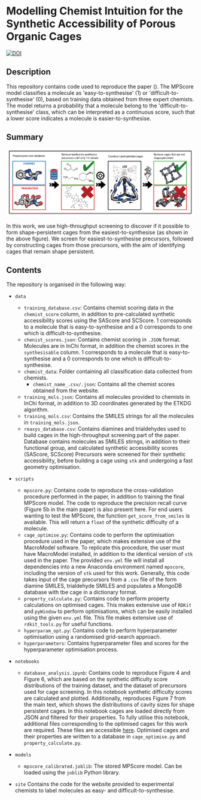 Modelling Chemist Intuition for the Synthetic Accessibility of Porous Organic Cages
===================================================================================


[![DOI](https://zenodo.org/badge/210332220.svg)](https://zenodo.org/badge/latestdoi/210332220)


Description
-----------

This repository contains code used to reproduce the paper ().
The MPScore model classifies a molecule as 'easy-to-synthesise' (1) or 'difficult-to-synthesise' (0), based on training data obtained
from three expert chemists.
The model returns a probability that a molecule belong to the 'difficult-to-synthesise' class, which can be interpreted as a continuous score,
such that a lower score indicates a molecule is easier-to-synthesise.

Summary
-------
![image](images/Summary_Image.png)

In this work, we use high-throughput screening to discover if it possible to form shape-persistent cages from the easiest-to-synthesise (as shown in the above figure).
We screen for easiest-to-synthesise precursors, followed by constructing cages from those precursors, with the aim of identifying cages that remain shape persistent.

Contents
-----------

The repository is organised in the following way:
- `data`
    -  `training_database.csv`: Contains chemist scoring data in the `chemist_score` column, in addition to pre-calculated synthetic accessibility scores using the SAScore and SCScore. 1 corresponds to a molecule that is easy-to-synthesise and a 0 corresponds to one which is difficult-to-synthesise.
    - `chenist_scores.json`: Contains chemist scoring in `.JSON` format. Molecules are in InChi format, in addition the chemist scores in the `synthesisable` column. 1 corresponds to a molecule that is easy-to-synthesise and a 0 corresponds to one which is difficult-to-synthesise.
    - `chemist_data`: Folder containing all classification data collected from chemists.
        - `chemist_name_.csv/.json`: Contains all the chemist scores obtained from the website.
    - `training_mols.json`: Contains all molecules provided to chemists in InChi format, in addition to 3D coordinates generated by the ETKDG algorithm.
    - `training_mols.csv`: Contains the SMILES strings for all the molecules in `training_mols.json`.
    - `reaxys_database.csv`: Contains diamines and trialdehydes used to build cages in the high-throughput screening part of the paper.
    Database contains molecules as SMILES stirngs, in addition to their functional group, and calculated synthetic accessibility scores (SAScore, SCScore)
    Precursors were screened for their synthetic accessibility, before building a cage using `stk` and undergoing a fast geometry optimisation.
- `scripts`
    - `mpscore.py`: Contains code to reproduce the cross-validation procedure performed in the paper, in addition to training the final MPScore model.
    The code to reproduce the precision recall curve (Figure 5b in the main paper) is also present here.
    For end users wanting to test the MPScore, the function `get_score_from_smiles` is available.
    This will return a `float` of the synthetic difficulty of a molecule.
    - `cage_optimise.py`: Contains code to perform the optimisation procedure used in the paper, which makes extensive use of the MacroModel software.
    To replicate this procedure, the user must have MacroModel installed, in addition to the identical version of `stk` used in the paper.
    The provided `env.yml` file will install all dependencies into a new Anaconda environment named `mpscore`, including the version of `stk` used for this work.
    Generally, this code takes input of the cage precursors from a `.csv` file of the form diamine SMILES, trialdehyde SMILES and populates a MongoDB database with tbe cage in a dictionary format.
    - `property_calculate.py`: Contains code to perform property calculations on optimised cages.
    This makes extensive use of `RDKit` and `pyWindow` to perform optimisations, which can be easily installed using the given `env.yml` file. This file makes extensive use of `rdkit_tools.py` for useful functions.
    - `hyperparam_opt.py`: Contains code to perform hyperparameter optimisation using a randomised grid-search approach.
    - `hyperparameters`: Contains hyperparameter files and scores for the hyperparameter optimisation process.


- `notebooks`
    - `database_analysis.ipynb`: Contains code to reproduce Figure 4 and Figure 6, which are based on the synthetic difficulty score distributions of the training dataset, and the dataset of precursors used for cage screening.
    In this notebook synthetic difficulty scores are calculated and plotted.
    Additionally, reproduces Figure 7 from the main text, which shows the distributions of cavity sizes for shape persistent cages.
    In this notebook cages are loaded directly from JSON and filtered for their properties.
    To fully utilise this notebook, additional files corresponding to the optimised cages for this work are required.
    These files are accessible [here](https://doi.org/10.14469/hpc/8395).
    Optimised cages and their properties are written to a database in `cage_optimise.py` and `property_calculate.py`.

- `models`
    - `mpscore_calibrated.joblib`: The stored MPScore model. Can be loaded using the `joblib` Python library.

- `site`
    Contains the code for the website provided to experimental chemists to label molecules as easy- and difficult-to-synthesise.